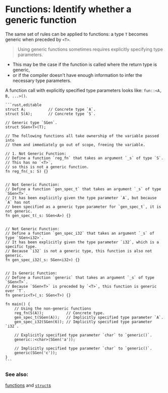 # Functions: Identify whether a generic function

The same set of rules can be applied to functions: a type `T` becomes
generic when preceded by `<T>`.

> Using generic functions sometimes requires explicitly specifying type 
parameters. 
- This may be the case if the function is called where the return type 
is generic, 
- or if the compiler doesn't have enough information to infer 
the necessary type parameters.

A function call with explicitly specified type parameters looks like:
`fun::<A, B, ...>()`.

~~~admonish tip title=" Determine if a generic function" collapsible=true
```rust,editable
struct A;          // Concrete type `A`.
struct S(A);       // Concrete type `S`.

// Generic type `SGen`.
struct SGen<T>(T); 

// The following functions all take ownership of the variable passed into
// them and immediately go out of scope, freeing the variable.

// 1. Not Generic Function:
// Define a function `reg_fn` that takes an argument `_s` of type `S`.
// This has no `<T>`,
// so this is not a generic function.
fn reg_fn(_s: S) {}


// Not Generic Function:
// Define a function `gen_spec_t` that takes an argument `_s` of type `SGen<T>`.
// It has been explicitly given the type parameter `A`, but because `A` has not 
// been specified as a generic type parameter for `gen_spec_t`, it is not generic.
fn gen_spec_t(_s: SGen<A>) {}


// Not Generic Function:
// Define a function `gen_spec_i32` that takes an argument `_s` of type `SGen<i32>`.
// It has been explicitly given the type parameter `i32`, which is a specific type.
// Because `i32` is not a generic type, this function is also not generic.
fn gen_spec_i32(_s: SGen<i32>) {}


// Is Generic Function:
// Define a function `generic` that takes an argument `_s` of type `SGen<T>`.
// Because `SGen<T>` is preceded by `<T>`, this function is generic over `T`.
fn generic<T>(_s: SGen<T>) {}

fn main() {
    // Using the non-generic functions
    reg_fn(S(A));          // Concrete type.
    gen_spec_t(SGen(A));   // Implicitly specified type parameter `A`.
    gen_spec_i32(SGen(6)); // Implicitly specified type parameter `i32`.

    // Explicitly specified type parameter `char` to `generic()`.
    generic::<char>(SGen('a'));

    // Implicitly specified type parameter `char` to `generic()`.
    generic(SGen('c'));
}
```
~~~

### See also:

[functions][fn] and [`struct`s][structs]

[fn]: ../fn.md
[structs]: ../custom_types/structs.md
